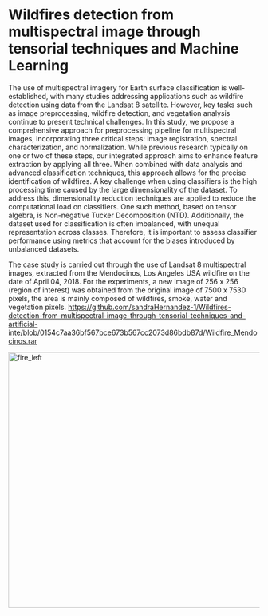 # Wildfires detection from multispectral image through tensorial techniques and Machine Learning 
The use of multispectral imagery for Earth surface classification is well-established, with many studies addressing applications such as wildfire detection using data from the Landsat 8 
satellite. However, key tasks such as image preprocessing, wildfire detection, and vegetation analysis continue to present technical challenges. In this study, we propose a comprehensive approach for 
preprocessing pipeline for multispectral images, incorporating three critical steps: image registration, spectral characterization, and normalization. While previous research typically on one or two of these 
steps, our integrated approach aims to enhance feature extraction by applying all three. When combined with data analysis and advanced classification techniques, this approach allows for the precise identification of wildfires. A key challenge when using classifiers is the high processing time caused by the large dimensionality of the dataset. To address this, dimensionality reduction techniques are applied to reduce the computational load on classifiers. One such method, based on tensor algebra, is Non-negative Tucker Decomposition (NTD). Additionally, the dataset used for classification is often imbalanced, with unequal representation across classes. Therefore, it is important to assess classifier performance using metrics that account for the biases introduced by unbalanced datasets.

The case study is carried out through the use of Landsat 8 multispectral images, extracted from the Mendocinos, Los Angeles USA wildfire on the date of April 04, 2018. For the experiments, a new image of 256 x 256 (region of interest) was obtained from the original image of 7500 x 7530 pixels, the area is mainly composed of wildfires, smoke, water and vegetation pixels. https://github.com/sandraHernandez-1/Wildfires-detection-from-multispectral-image-through-tensorial-techniques-and-artificial-inte/blob/0154c7aa36bf567bce673b567cc2073d86bdb87d/Wildfire_Mendocinos.rar


<img width="512" height="512" alt="fire_left" src="https://github.com/user-attachments/assets/4d5481d9-6482-4f6d-96e7-4d24d07f3d52" />
